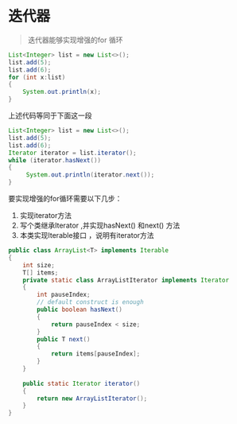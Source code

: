 # 迭代器

> 迭代器能够实现增强的for 循环

```java
List<Integer> list = new List<>();
list.add(5);
list.add(6);
for (int x:list)
{
    System.out.println(x);
}
```

上述代码等同于下面这一段

```java
List<Integer> list = new List<>();
list.add(5);
list.add(6);
Iterator iterator = list.iterator();
while (iterator.hasNext())
{
     System.out.println(iterator.next());
}
```

要实现增强的for循环需要以下几步：

1. 实现iterator方法
2. 写个类继承Iterator ,并实现hasNext() 和next() 方法
3. 本类实现Iterable接口 ，说明有iterator方法

```java
public class ArrayList<T> implements Iterable
{
    int size;
    T[] items;
    private static class ArrayListIterator implements Iterator
    {
        int pauseIndex;
        // default construct is enough
        public boolean hasNext()
        {
            return pauseIndex < size;
        }
        public T next()
        {
            return items[pauseIndex];
        }
    }
    
    public static Iterator iterator()
    {
        return new ArrayListIterator();
    }
}
```


